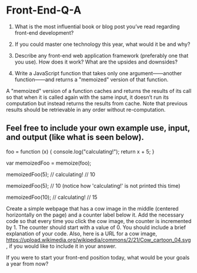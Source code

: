 # Front-End-Q-A

1. What is the most influential book or blog post you’ve read regarding front-end development?

2. If you could master one technology this year, what would it be and why?

3. Describe any front-end web application framework (preferably one that you use). How does it work? What are the upsides and downsides?

4. Write a JavaScript function that takes only one argument——another function——and returns a "memoized" version of that function.

 A "memoized" version of a function caches and returns the results of its call so that when it is called again with the same input, it doesn’t run its computation but instead returns the results from cache. Note that previous results should be retrievable in any order without re-computation.


 ## Feel free to include your own example use, input, and output (like what is seen below).

 foo = function (x) {
 console.log("calculating!");
 return x + 5;
 }

 var memoizedFoo = memoize(foo);

 memoizedFoo(5);
 // calculating!
 // 10

 memoizedFoo(5);
 // 10 (notice how 'calculating!' is not printed this time)

 memoizedFoo(10);
 // calculating!
 // 15

 Create a simple webpage that has a cow image in the middle (centered horizontally on the page) and a counter label below it. Add the necessary code so that every time you click the cow image, the counter is incremented by 1. The counter should start with a value of 0. You should include a brief explanation of your code. Also, here is a URL for a cow image, https://upload.wikimedia.org/wikipedia/commons/2/21/Cow_cartoon_04.svg, if you would like to include it in your answer.

If you were to start your front-end position today, what would be your goals a year from now?
